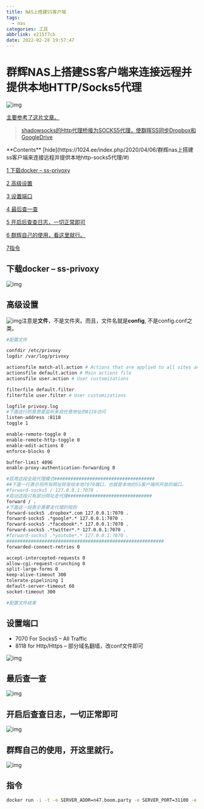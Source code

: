 ```yaml
---
title: NAS上搭建SS客户端
tags:
  - nas
categories: 工具
abbrlink: e215f7cb
date: 2022-02-28 19:57:47
---
```


# 群辉NAS上搭建SS客户端来连接远程并提供本地HTTP/Socks5代理

![img](https://cdn.jsdelivr.net/gh/swimminghao/picture@main/img/mxF2RW_20220217094542.png)

[主要参考了这片文章。](https://odcn.top/2018/10/24/854/群晖ss同步dropbox和googledrive/)

> [shadowsocks的Http代理桥接为SOCKS5代理，使群晖SS同步Dropbox和GoogleDrive](https://odcn.top/2018/10/24/854/群晖ss同步dropbox和googledrive/)

<iframe title="《shadowsocks的Http代理桥接为SOCKS5代理，使群晖SS同步Dropbox和GoogleDrive》—oD^Blog" class="wp-embedded-content" sandbox="allow-scripts" security="restricted" src="https://odcn.top/2018/10/24/854/%e7%be%a4%e6%99%96ss%e5%90%8c%e6%ad%a5dropbox%e5%92%8cgoogledrive/embed/#?secret=hiN7sQcs2t" data-secret="hiN7sQcs2t" width="600" height="338" frameborder="0" marginwidth="0" marginheight="0" scrolling="no" style="box-sizing: border-box; margin: 0px; padding: 0px; border: 0px; max-width: 100%; position: absolute; clip: rect(1px, 1px, 1px, 1px);"></iframe>
**Contents**  [hide](https://1024.ee/index.php/2020/04/06/群辉nas上搭建ss客户端来连接远程并提供本地http-socks5代理/#) 

[1 下载docker – ss-privoxy](https://1024.ee/index.php/2020/04/06/群辉nas上搭建ss客户端来连接远程并提供本地http-socks5代理/#xia_zaidocker_-_ss-privoxy)

[2 高级设置](https://1024.ee/index.php/2020/04/06/群辉nas上搭建ss客户端来连接远程并提供本地http-socks5代理/#gao_ji_she_zhi)

[3 设置端口](https://1024.ee/index.php/2020/04/06/群辉nas上搭建ss客户端来连接远程并提供本地http-socks5代理/#she_zhi_duan_kou)

[4 最后查一查](https://1024.ee/index.php/2020/04/06/群辉nas上搭建ss客户端来连接远程并提供本地http-socks5代理/#zui_hou_cha_yi_cha)

[5 开启后查查日志，一切正常即可](https://1024.ee/index.php/2020/04/06/群辉nas上搭建ss客户端来连接远程并提供本地http-socks5代理/#kai_qi_hou_cha_cha_ri_zhi_yi_qie_zheng_chang_ji_ke)

[6 群辉自己的使用，看这里就行。](https://1024.ee/index.php/2020/04/06/群辉nas上搭建ss客户端来连接远程并提供本地http-socks5代理/#qun_hui_zi_ji_de_shi_yong_kai_zhe_li_jiu_xing)

[7指令](https://1024.ee/index.php/2020/04/06/群辉nas上搭建ss客户端来连接远程并提供本地http-socks5代理/#qun_hui_zi_ji_de_shi_yong_kai_zhe_li_jiu_xing)

## 下载docker – ss-privoxy

![img](https://cdn.jsdelivr.net/gh/swimminghao/picture@main/img/2NcHvz_20220217094617.png)

## 高级设置

![img](https://cdn.jsdelivr.net/gh/swimminghao/picture@main/img/JTDf8S_20220217094637.png)注意是**文件**，不是文件夹。而且，文件名就是**config**, 不是config.conf之类。

```dockerfile
#配置文件

confdir /etc/privoxy
logdir /var/log/privoxy

actionsfile match-all.action # Actions that are applied to all sites and maybe overruled later on.
actionsfile default.action # Main actions file
actionsfile user.action # User customizations

filterfile default.filter
filterfile user.filter # User customizations

logfile privoxy.log
#下面这行的意思是监听来自任意地址的8118访问
listen-address :8118
toggle 1

enable-remote-toggle 0
enable-remote-http-toggle 0
enable-edit-actions 0
enforce-blocks 0

buffer-limit 4096
enable-proxy-authentication-forwarding 0

#启用这段全局代理模式#####################################
##下面一行表示将所有网址转发给本地7070端口，也就是本地的SS客户端所开放的端口。
#forward-socks5 / 127.0.0.1:7070 .
#启动这段只有部分网址走代理###############################
forward / .
#下面这一段表示需要走代理的规则
forward-socks5 .dropbox*.com 127.0.0.1:7070 .
forward-socks5 .*google*.* 127.0.0.1:7070 .
forward-socks5 .*facebook*.* 127.0.0.1:7070 .
forward-socks5 .*twitter*.* 127.0.0.1:7070 .
#forward-socks5 .*youtube*.* 127.0.0.1:7070 .
##########################################################
forwarded-connect-retries 0

accept-intercepted-requests 0
allow-cgi-request-crunching 0
split-large-forms 0
keep-alive-timeout 300
tolerate-pipelining 1
default-server-timeout 60
socket-timeout 300

#配置文件结束
```

## 设置端口

- 7070 For Socks5 – All Traffic
- 8118 for Http/Https – 部分域名翻墙，改conf文件即可

![img](https://cdn.jsdelivr.net/gh/swimminghao/picture@main/img/t5PYQv_20220217094721.png)

## 最后查一查

![img](https://cdn.jsdelivr.net/gh/swimminghao/picture@main/img/iwGoJB_20220217094740.png)

## 开启后查查日志，一切正常即可

![img](https://cdn.jsdelivr.net/gh/swimminghao/picture@main/img/S5u8G1_20220217094809.png)

## 群辉自己的使用，开这里就行。

![img](https://cdn.jsdelivr.net/gh/swimminghao/picture@main/img/L0Nwl6_20220217094828.png)
## 指令
```bash
docker run -i -t -e SERVER_ADDR=n47.boom.party -e SERVER_PORT=31100 -e PASSWORD=Uk92CS -e METHOD=aes-256-cfb -e PATH=/usr/local/sbin:/usr/local/bin:/usr/sbin:/usr/bin:/sbin:/bin -e TIME_OUT=300 -p 7070:7070 -p 8118:8118 -v /share/CACHEDEV1_DATA/Container/etc/privoxy/config:/etc/privoxy/config oldiy/ss-privoxy
```